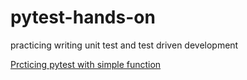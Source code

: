 # pytest-hands-on
practicing writing unit test and test driven development

[Prcticing pytest with simple function](/hello_world_pytest)